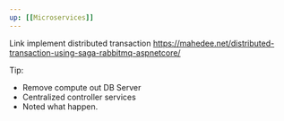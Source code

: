 ```yaml
---
up: [[Microservices]]
---
```

Link implement distributed transaction
https://mahedee.net/distributed-transaction-using-saga-rabbitmq-aspnetcore/

Tip:
- Remove compute out DB Server
- Centralized controller services
- Noted what happen.